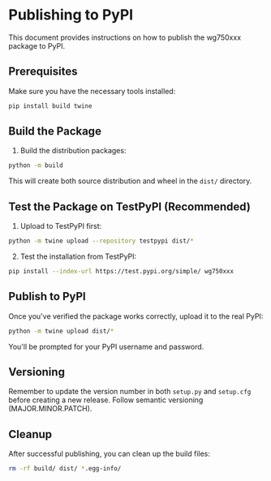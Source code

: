 # Publishing to PyPI

This document provides instructions on how to publish the wg750xxx package to PyPI.

## Prerequisites

Make sure you have the necessary tools installed:

```bash
pip install build twine
```

## Build the Package

1. Build the distribution packages:

```bash
python -m build
```

This will create both source distribution and wheel in the `dist/` directory.

## Test the Package on TestPyPI (Recommended)

1. Upload to TestPyPI first:

```bash
python -m twine upload --repository testpypi dist/*
```

2. Test the installation from TestPyPI:

```bash
pip install --index-url https://test.pypi.org/simple/ wg750xxx
```

## Publish to PyPI

Once you've verified the package works correctly, upload it to the real PyPI:

```bash
python -m twine upload dist/*
```

You'll be prompted for your PyPI username and password.

## Versioning

Remember to update the version number in both `setup.py` and `setup.cfg` before creating a new release. Follow semantic versioning (MAJOR.MINOR.PATCH).

## Cleanup

After successful publishing, you can clean up the build files:

```bash
rm -rf build/ dist/ *.egg-info/
```
